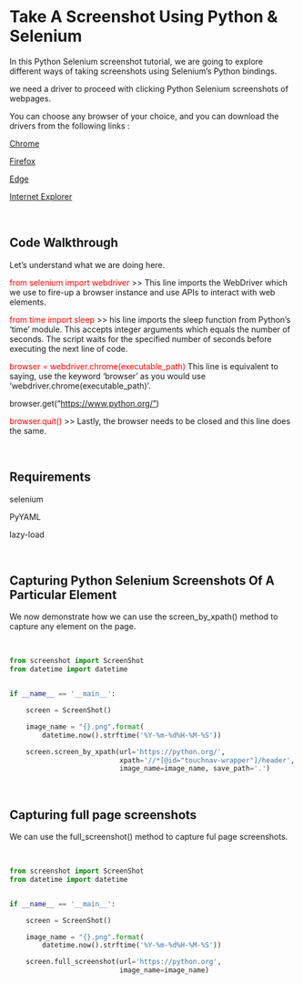 # Take A Screenshot Using Python & Selenium

In this Python Selenium screenshot tutorial, we are going to explore different ways of taking screenshots using Selenium’s Python bindings. 

we need a driver to proceed with clicking Python Selenium screenshots of webpages.

You can choose any browser of your choice, and you can download the drivers from the following links :

[Chrome](https://sites.google.com/a/chromium.org/chromedriver/)

[Firefox](https://github.com/mozilla/geckodriver/releases)

[Edge](https://developer.microsoft.com/en-us/microsoft-edge/tools/webdriver/)

[Internet Explorer](https://selenium-release.storage.googleapis.com/index.html)

</br>

## Code Walkthrough
Let’s understand what we are doing here.

<span style="color: red"> from selenium import webdriver</span> >> This line imports the WebDriver which we use to fire-up a browser instance and use APIs to interact with web elements.

<span style="color: red"> from time import sleep </span> >> his line imports the sleep function from Python’s ‘time’ module. This accepts integer arguments which equals the number of seconds. The script waits for the specified number of seconds before executing the next line of code.

<span style="color: red"> browser = webdriver.chrome(executable_path) </span> This line is equivalent to saying, use the keyword ‘browser’ as you would use ‘webdriver.chrome(executable_path)’.

browser.get(“https://www.python.org/”)

<span style="color: red">browser.quit() </span> >> Lastly, the browser needs to be closed and this line does the same.

</br>

## Requirements
selenium

PyYAML

lazy-load

</br>

## Capturing Python Selenium Screenshots Of A Particular Element
We now demonstrate how we can use the screen_by_xpath() method to capture any element on the page.

</br>

```python
from screenshot import ScreenShot
from datetime import datetime


if __name__ == '__main__':

    screen = ScreenShot()

    image_name = "{}.png".format(
        datetime.now().strftime('%Y-%m-%d%H-%M-%S'))

    screen.screen_by_xpath(url='https://python.org/',
                           xpath='//*[@id="touchnav-wrapper"]/header',
                           image_name=image_name, save_path='.')

```

<br/>


## Capturing full page screenshots
We can use the full_screenshot() method to capture ful page screenshots.

</br>

```python
from screenshot import ScreenShot
from datetime import datetime


if __name__ == '__main__':

    screen = ScreenShot()  

    image_name = "{}.png".format(
        datetime.now().strftime('%Y-%m-%d%H-%M-%S'))

    screen.full_screenshot(url='https://python.org',
                           image_name=image_name)

```